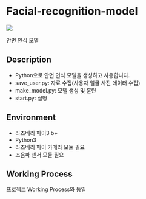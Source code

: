 # Facial-recognition-model
<p>
    <img src="https://img.shields.io/badge/Python-3776AB?style=flat&logo=Python&logoColor=white">
</p>

안면 인식 모델

## Description
 - Python으로 안면 인식 모델을 생성하고 사용합니다.
 - save_user.py: 자료 수집(사용자 얼굴 사진 데이터 수집)
 - make_model.py: 모델 생성 및 훈련
 - start.py: 실행

## Environment
 - 라즈베리 파이3 b+
 - Python3
 - 라즈베리 파이 카메라 모듈 필요
 - 초음파 센서 모듈 필요

## Working Process
 프로젝트 Working Process와 동일